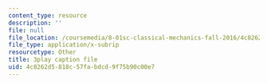 ```yaml
---
content_type: resource
description: ''
file: null
file_location: /coursemedia/8-01sc-classical-mechanics-fall-2016/4c8262d5818c57fabdcd9f75b90c00e7_uhaFP0xEmzM.vtt
file_type: application/x-subrip
resourcetype: Other
title: 3play caption file
uid: 4c8262d5-818c-57fa-bdcd-9f75b90c00e7
---
```

